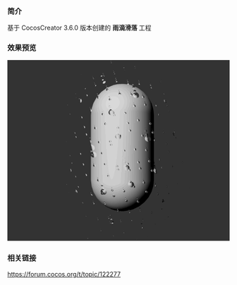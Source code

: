 ### 简介
基于 CocosCreator 3.6.0 版本创建的 **雨滴滑落** 工程

### 效果预览
![image](../../../gif/202210/2022101004.gif)

### 相关链接
https://forum.cocos.org/t/topic/122277